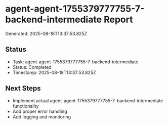 # agent-agent-1755379777755-7-backend-intermediate Report

Generated: 2025-08-18T13:37:53.825Z

## Status
- Task: agent-agent-1755379777755-7-backend-intermediate
- Status: Completed
- Timestamp: 2025-08-18T13:37:53.825Z

## Next Steps
- Implement actual agent-agent-1755379777755-7-backend-intermediate functionality
- Add proper error handling
- Add logging and monitoring
